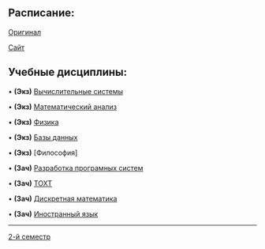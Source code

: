 ## Расписание:

[Оригинал](https://github.com/DMN902/SpbGTI/blob/main/File/2%20курс%204%20ф-т.jpg)

[Сайт](https://smart-timetable.app/share.html?code=YW11Y833)

## Учебные дисциплины:

• **(Экз)** [Вычислительные системы](https://github.com/DMN902/SpbGTI/blob/main/Subjects/3sem/ComputingSystems.md)

• **(Экз)** [Математический анализ](https://github.com/DMN902/SpbGTI/blob/main/Предметы/Math.md)

• **(Экз)** [Физика](https://github.com/DMN902/SpbGTI/blob/main/Subjects/physics.md)

• **(Экз)** [Базы данных](https://github.com/DMN902/SpbGTI/blob/main/Subjects/3sem/Databases.md)

• **(Экз)** [Философия]

• **(Зач)** [Разработка програмных систем](https://github.com/DMN902/SpbGTI/blob/main/Subjects/3sem/RPS.md)

• **(Зач)** [ТОХТ](https://github.com/DMN902/SpbGTI/blob/main/Subjects/3sem/OHT.md)

• **(Зач)** [Дискретная математика](https://github.com/DMN902/SpbGTI/blob/main/Subjects/3sem/DMath.md)

• **(Зач)** [Иностранный язык](https://github.com/DMN902/SpbGTI/blob/main/Subjects/3sem/English.md)

**************

[2-й семестр](https://github.com/DMN902/SpbGTI/blob/main/Subjects/archive.md)
